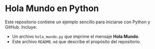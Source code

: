 # Hola Mundo en Python

Este repositorio contiene un ejemplo sencillo para iniciarse con Python y GitHub. Incluye:

- Un archivo `hola_mundo.py` que imprime el mensaje **Hola Mundo**.
- Este archivo `README.md` que describe el propósito del repositorio.
